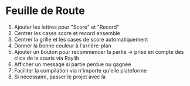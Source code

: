 # Feuille de Route

1. Ajouter les lettres pour "Score" et "Record"
2. Centrer les cases score et record ensemble
3. Centrer la grille et les cases de score automatiquement
4. Donner la bonne couleur à l'arrière-plan
5. Ajouter un bouton pour recommencer la partie
-> prise en compte des clics de la souris via Raylib
6. Afficher un message si partie perdue ou gagnée
7. Faciliter la compilation via n'importe qu'elle plateforme
8. Si nécessaire, passer le projet avec la 